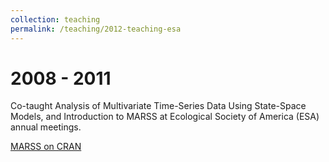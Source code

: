 ```yaml
---
collection: teaching
permalink: /teaching/2012-teaching-esa
---
```


2008 - 2011
======
Co-taught Analysis of Multivariate Time-Series Data Using State-Space Models, and Introduction to MARSS at Ecological Society of America (ESA) annual meetings.

[MARSS on CRAN](https://cran.r-project.org/web/packages/MARSS/index.html)



